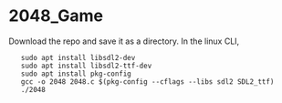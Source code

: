 # 2048_Game
Download the repo and save it as a directory.
In the linux CLI,
```
   sudo apt install libsdl2-dev
   sudo apt install libsdl2-ttf-dev
   sudo apt install pkg-config
   gcc -o 2048 2048.c $(pkg-config --cflags --libs sdl2 SDL2_ttf)
   ./2048
```
